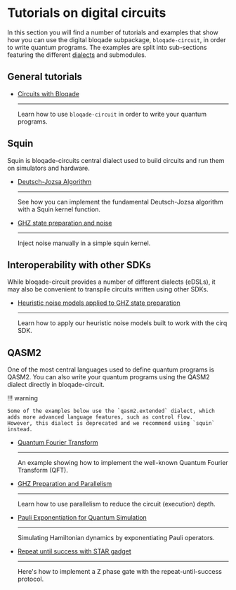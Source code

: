 # Tutorials on digital circuits

In this section you will find a number of tutorials and examples that show how you can use the digital bloqade subpackage, `bloqade-circuit`, in order to write quantum programs.
The examples are split into sub-sections featuring the different [dialects](./dialects_and_kernels) and submodules.

## General tutorials

<div class="grid cards style=font-size:1px;" markdown>

-   [Circuits with Bloqade](../tutorials/circuits_with_bloqade/)

    ---

    Learn how to use `bloqade-circuit` in order to write your quantum programs.

</div>


## Squin

Squin is bloqade-circuits central dialect used to build circuits and run them on simulators and hardware.

<div class="grid cards style=font-size:1px;" markdown>

-   [Deutsch-Jozsa Algorithm](../examples/squin/deutsch_squin/)

    ---

    See how you can implement the fundamental Deutsch-Jozsa algorithm with a Squin kernel function.


-   [GHZ state preparation and noise](../examples/squin/ghz/)

    ---

    Inject noise manually in a simple squin kernel.


</div>


## Interoperability with other SDKs

While bloqade-circuit provides a number of different dialects (eDSLs), it may also be convenient to transpile circuits written using other SDKs.

<div class="grid cards style=font-size:1px;" markdown>

-   [Heuristic noise models applied to GHZ state preparation](../examples/interop/noisy_ghz/)

    ---

    Learn how to apply our heuristic noise models built to work with the cirq SDK.

</div>


## QASM2

One of the most central languages used to define quantum programs is QASM2.
You can also write your quantum programs using the QASM2 dialect directly in bloqade-circuit.

!!! warning

    Some of the examples below use the `qasm2.extended` dialect, which adds more advanced language features, such as control flow.
    However, this dialect is deprecated and we recommend using `squin` instead.



<div class="grid cards style=font-size:1px;" markdown>

-   [Quantum Fourier Transform](../examples/qasm2/qft/)

    ---

    An example showing how to implement the well-known Quantum Fourier Transform (QFT).

-   [GHZ Preparation and Parallelism](../examples/qasm2/ghz/)

    ---

    Learn how to use parallelism to reduce the circuit (execution) depth.

-   [Pauli Exponentiation for Quantum Simulation](../examples/qasm2/pauli_exponentiation/)

    ---

    Simulating Hamiltonian dynamics by exponentiating Pauli operators.


-   [Repeat until success with STAR gadget](../examples/qasm2/repeat_until_success/)

    ---

    Here's how to implement a Z phase gate with the repeat-until-success protocol.

</div>
